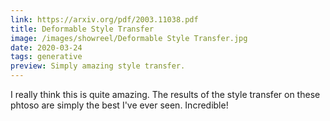 ```yaml
---
link: https://arxiv.org/pdf/2003.11038.pdf
title: Deformable Style Transfer
image: /images/showreel/Deformable Style Transfer.jpg
date: 2020-03-24
tags: generative
preview: Simply amazing style transfer.
---
```


I really think this is quite amazing. The results of the style transfer on
these phtoso are simply the best I've ever seen. Incredible!
